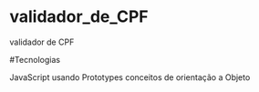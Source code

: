 # validador_de_CPF
validador de CPF

#Tecnologias

JavaScript usando Prototypes conceitos de orientação a Objeto
